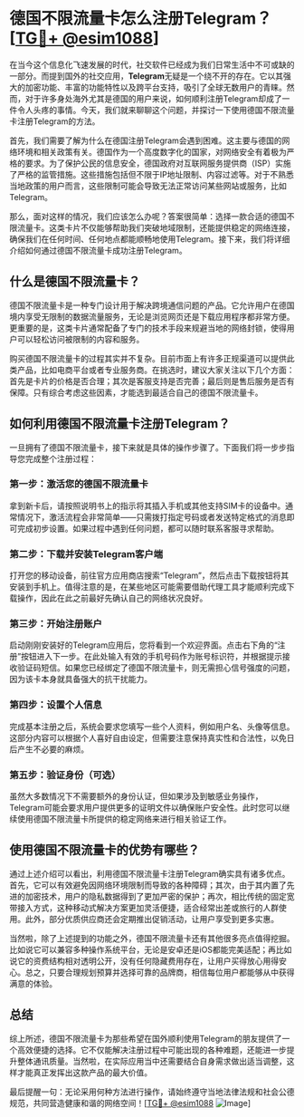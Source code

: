 # 德国不限流量卡怎么注册Telegram？[[TG💪+ @esim1088](https://t.me/s/esim1088)]

在当今这个信息化飞速发展的时代，社交软件已经成为我们日常生活中不可或缺的一部分。而提到国外的社交应用，**Telegram**无疑是一个绕不开的存在。它以其强大的加密功能、丰富的功能特性以及跨平台支持，吸引了全球无数用户的青睐。然而，对于许多身处海外尤其是德国的用户来说，如何顺利注册Telegram却成了一件令人头疼的事情。今天，我们就来聊聊这个问题，并探讨一下使用德国不限流量卡注册Telegram的方法。

首先，我们需要了解为什么在德国注册Telegram会遇到困难。这主要与德国的网络环境和相关政策有关。德国作为一个高度数字化的国家，对网络安全有着极为严格的要求。为了保护公民的信息安全，德国政府对互联网服务提供商（ISP）实施了严格的监管措施。这些措施包括但不限于IP地址限制、内容过滤等。对于不熟悉当地政策的用户而言，这些限制可能会导致无法正常访问某些网站或服务，比如Telegram。

那么，面对这样的情况，我们应该怎么办呢？答案很简单：选择一款合适的德国不限流量卡。这类卡片不仅能够帮助我们突破地域限制，还能提供稳定的网络连接，确保我们在任何时间、任何地点都能顺畅地使用Telegram。接下来，我们将详细介绍如何通过德国不限流量卡成功注册Telegram。

## 什么是德国不限流量卡？

德国不限流量卡是一种专门设计用于解决跨境通信问题的产品。它允许用户在德国境内享受无限制的数据流量服务，无论是浏览网页还是下载应用程序都非常方便。更重要的是，这类卡片通常配备了专门的技术手段来规避当地的网络封锁，使得用户可以轻松访问被限制的内容和服务。

购买德国不限流量卡的过程其实并不复杂。目前市面上有许多正规渠道可以提供此类产品，比如电商平台或者专业服务商。在挑选时，建议大家关注以下几个方面：首先是卡片的价格是否合理；其次是客服支持是否完善；最后则是售后服务是否有保障。只有综合考虑这些因素，才能选到最适合自己的德国不限流量卡。

## 如何利用德国不限流量卡注册Telegram？

一旦拥有了德国不限流量卡，接下来就是具体的操作步骤了。下面我们将一步步指导您完成整个注册过程：

### 第一步：激活您的德国不限流量卡

拿到新卡后，请按照说明书上的指示将其插入手机或其他支持SIM卡的设备中。通常情况下，激活流程会非常简单——只需拨打指定号码或者发送特定格式的消息即可完成初步设置。如果过程中遇到任何问题，都可以随时联系客服寻求帮助。

### 第二步：下载并安装Telegram客户端

打开您的移动设备，前往官方应用商店搜索“Telegram”，然后点击下载按钮将其安装到手机上。值得注意的是，在某些地区可能需要借助代理工具才能顺利完成下载操作，因此在此之前最好先确认自己的网络状况良好。

### 第三步：开始注册账户

启动刚刚安装好的Telegram应用后，您将看到一个欢迎界面。点击右下角的“注册”按钮进入下一步。在此处输入有效的手机号码作为账号标识符，并根据提示接收验证码短信。如果您已经绑定了德国不限流量卡，则无需担心信号强度的问题，因为该卡本身就具备强大的抗干扰能力。

### 第四步：设置个人信息

完成基本注册之后，系统会要求您填写一些个人资料，例如用户名、头像等信息。这部分内容可以根据个人喜好自由设定，但需要注意保持真实性和合法性，以免日后产生不必要的麻烦。

### 第五步：验证身份（可选）

虽然大多数情况下不需要额外的身份认证，但如果涉及到敏感业务操作，Telegram可能会要求用户提供更多的证明文件以确保账户安全性。此时您可以继续使用德国不限流量卡所提供的稳定网络来进行相关验证工作。

## 使用德国不限流量卡的优势有哪些？

通过上述介绍可以看出，利用德国不限流量卡注册Telegram确实具有诸多优点。首先，它可以有效避免因网络环境限制而导致的各种障碍；其次，由于其内置了先进的加密技术，用户的隐私数据得到了更加严密的保护；再次，相比传统的固定宽带接入方式，这种移动式解决方案更加灵活便捷，适合经常出差或旅行的人群使用。此外，部分优质供应商还会定期推出促销活动，让用户享受到更多实惠。

当然啦，除了上述提到的功能之外，德国不限流量卡还有其他很多亮点值得挖掘。比如说它可以兼容多种操作系统平台，无论是安卓还是iOS都能完美适配；再比如说它的资费结构相对透明公开，没有任何隐藏费用存在，让用户买得放心用得安心。总之，只要合理规划预算并选择可靠的品牌商，相信每位用户都能够从中获得满意的体验。

## 总结

综上所述，德国不限流量卡为那些希望在国外顺利使用Telegram的朋友提供了一个高效便捷的选择。它不仅能解决注册过程中可能出现的各种难题，还能进一步提升整体通讯质量。当然啦，在实际应用当中还需要结合自身需求做出适当调整，这样才能真正发挥出这款产品的最大价值。

最后提醒一句：无论采用何种方法进行操作，请始终遵守当地法律法规和社会公德规范，共同营造健康和谐的网络空间！[[TG💪+ @esim1088](https://t.me/s/esim1088) ![Image](https://i.postimg.cc/4NQfJmqS/Snipaste-2025-05-13-00-14-12.png)]